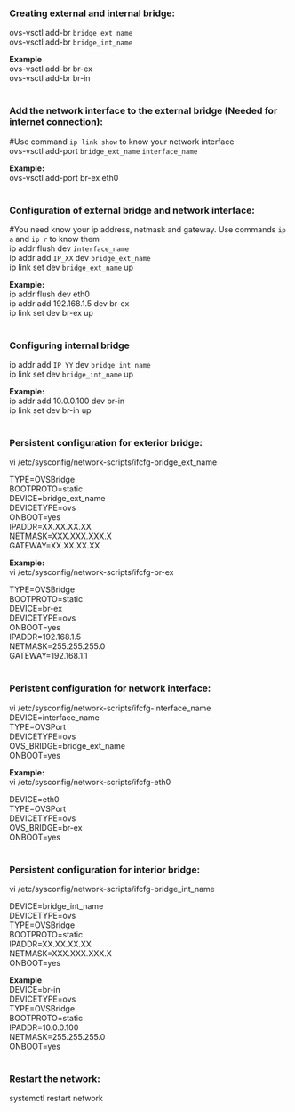### **Creating external and internal bridge:**
ovs-vsctl add-br `bridge_ext_name`
<br />
ovs-vsctl add-br `bridge_int_name`
<br />

**Example**
<br />
ovs-vsctl add-br br-ex
<br />
ovs-vsctl add-br br-in
<br />
<br />

### **Add the network interface to the external bridge (Needed for internet connection):**

#Use command `ip link show` to know your network interface
<br />
ovs-vsctl add-port `bridge_ext_name` `interface_name`
<br />

**Example:**
<br />
ovs-vsctl add-port br-ex eth0
<br />
<br />

### Configuration of external bridge and network interface:
#You need know your ip address, netmask and gateway. Use commands `ip a` and `ip r` to know them
<br />
ip addr flush dev `interface_name`
<br />
ip addr add `IP_XX` dev `bridge_ext_name`
<br />
ip link set dev `bridge_ext_name` up
<br />

**Example:**
<br />
ip addr flush dev eth0
<br />
ip addr add 192.168.1.5 dev br-ex
<br />
ip link set dev br-ex up
<br />
<br />

### Configuring internal bridge

ip addr add `IP_YY` dev `bridge_int_name`
<br />
ip link set dev `bridge_int_name` up
<br />

**Example:**
<br />
ip addr add 10.0.0.100 dev br-in
<br />
ip link set dev br-in up
<br />
<br />

### Persistent configuration for exterior bridge:

vi /etc/sysconfig/network-scripts/ifcfg-bridge_ext_name

TYPE=OVSBridge
<br />
BOOTPROTO=static
<br />
DEVICE=bridge_ext_name
<br />
DEVICETYPE=ovs
<br />
ONBOOT=yes
<br />
IPADDR=XX.XX.XX.XX
<br />
NETMASK=XXX.XXX.XXX.X
<br />
GATEWAY=XX.XX.XX.XX
<br />

**Example:**
<br />
vi /etc/sysconfig/network-scripts/ifcfg-br-ex

TYPE=OVSBridge
<br />
BOOTPROTO=static
<br />
DEVICE=br-ex
<br />
DEVICETYPE=ovs
<br />
ONBOOT=yes
<br />
IPADDR=192.168.1.5
<br />
NETMASK=255.255.255.0
<br />
GATEWAY=192.168.1.1
<br />
<br />

### Peristent configuration for network interface:

vi /etc/sysconfig/network-scripts/ifcfg-interface_name
<br />
DEVICE=interface_name
<br />
TYPE=OVSPort
<br />
DEVICETYPE=ovs
<br />
OVS_BRIDGE=bridge_ext_name
<br />
ONBOOT=yes
<br />

**Example:**
<br />
vi /etc/sysconfig/network-scripts/ifcfg-eth0

DEVICE=eth0
<br />
TYPE=OVSPort
<br />
DEVICETYPE=ovs
<br />
OVS_BRIDGE=br-ex
<br />
ONBOOT=yes
<br />
<br />

### Persistent configuration for interior bridge:

vi /etc/sysconfig/network-scripts/ifcfg-bridge_int_name

DEVICE=bridge_int_name
<br />
DEVICETYPE=ovs
<br />
TYPE=OVSBridge
<br />
BOOTPROTO=static
<br />
IPADDR=XX.XX.XX.XX
<br />
NETMASK=XXX.XXX.XXX.X
<br />
ONBOOT=yes
<br />

**Example**
<br />
DEVICE=br-in
<br />
DEVICETYPE=ovs
<br />
TYPE=OVSBridge
<br />
BOOTPROTO=static
<br />
IPADDR=10.0.0.100
<br />
NETMASK=255.255.255.0
<br />
ONBOOT=yes
<br />
<br />

### Restart the network:

systemctl restart network
